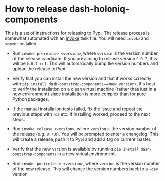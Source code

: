 
# How to release dash-holoniq-components

This is a set of instructions for releasing to Pypi. The release process is somewhat automated with an [invoke](http://www.pyinvoke.org/) task file. You will need `invoke` and `semver` installed.

 - Run ``invoke prerelease <version>``, where ``version`` is the version number of the release candidate. If you are aiming to release version ``0.0.7``, this will be ``0.0.7-rc1``. This will automatically bump the version numbers and upload the release to Pypi.

 - Verify that you can install the new version and that it works correctly with ``pip install dash-bootstrap-components==<new version>``. It's best to verify the installation on a clean virtual machine (rather than just in a new environment) since installation is more complex than for pure Python packages.

 - If the manual installation tests failed, fix the issue and repeat the previous steps with ``rc2`` etc. If installing worked, proceed to the next steps.

 - Run ``invoke release <version>``, where ``version`` is the version number of the release (e.g. ``0.7.0``). You will be prompted to enter a changelog. This will create a release, push it to Pypi and add a tag on current master.

 - Verify that the new version is available by running ``pip install dash-bootstrap-components`` in a new virtual environment.

 - Run ``invoke postrelease <version>``, where ``version`` is the version number of the new release. This will change the version numbers back to a `-dev` version.
